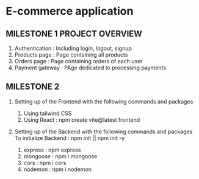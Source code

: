 # E-commerce application

## MILESTONE 1 PROJECT OVERVIEW


  1. Authentication : Including login, logout, signup
  2. Products page : Page containing all products
  3. Orders page : Page containing orders of each user
  4. Payment gateway : PAge dedicated to processing payments

## MILESTONE 2 
1. Setting up of the Frontend with the following commands and packages 
   1. Using tailwind CSS
   2. Using React : npm create vite@latest frontend

2. Setting up of the Backend with the following commands and packages
   To initialize Backend : npm init || npm init -y
   1. express : npm express
   2. mongoose : npm i mongoose
   3. cors : npm i cors
   4. nodemon : npm i nodemon
